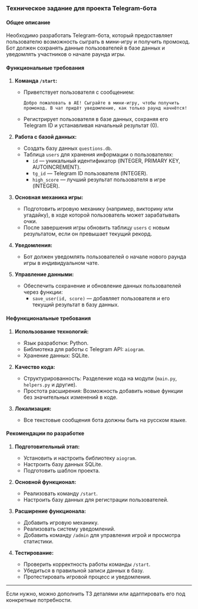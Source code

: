 ### **Техническое задание для проекта Telegram-бота**

#### **Общее описание**
Необходимо разработать Telegram-бота, который предоставляет пользователю возможность сыграть в мини-игру и получить промокод. Бот должен сохранять данные пользователей в базе данных и уведомлять участников о начале раунда игры.

#### **Функциональные требования**
1. **Команда `/start`:**
   - Приветствует пользователя с сообщением:
     ```
     Добро пожаловать в AE! Сыграйте в мини-игру, чтобы получить промокод. В чат придёт уведомление, как только раунд начнётся!
     ```
   - Регистрирует пользователя в базе данных, сохраняя его Telegram ID и устанавливая начальный результат (0).

2. **Работа с базой данных:**
   - Создать базу данных `questions.db`.
   - Таблица `users` для хранения информации о пользователях:
     - `id` — уникальный идентификатор (INTEGER, PRIMARY KEY, AUTOINCREMENT).
     - `tg_id` — Telegram ID пользователя (INTEGER).
     - `high_score` — лучший результат пользователя в игре (INTEGER).

3. **Основная механика игры:**
   - Подготовить игровую механику (например, викторину или угадайку), в ходе которой пользователь может зарабатывать очки.
   - После завершения игры обновить таблицу `users` с новым результатом, если он превышает текущий рекорд.

4. **Уведомления:**
   - Бот должен уведомлять пользователей о начале нового раунда игры в индивидуальном чате.

5. **Управление данными:**
   - Обеспечить сохранение и обновление данных пользователей через функции:
     - `save_user(id, score)` — добавляет пользователя и его текущий результат в базу данных.

#### **Нефункциональные требования**
1. **Использование технологий:**
   - Язык разработки: Python.
   - Библиотека для работы с Telegram API: `aiogram`.
   - Хранение данных: SQLite.

2. **Качество кода:**
   - Структурированность: Разделение кода на модули (`main.py`, `helpers.py` и другие).
   - Простота расширения: Возможность добавить новые функции без значительных изменений в коде.

3. **Локализация:**
   - Все текстовые сообщения бота должны быть на русском языке.

#### **Рекомендации по разработке**
1. **Подготовительный этап:**
   - Установить и настроить библиотеку `aiogram`.
   - Настроить базу данных SQLite.
   - Подготовить шаблон проекта.

2. **Основной функционал:**
   - Реализовать команду `/start`.
   - Настроить базу данных для регистрации пользователей.

3. **Расширение функционала:**
   - Добавить игровую механику.
   - Реализовать систему уведомлений.
   - Добавить команду `/admin` для управления игрой и просмотра статистики.

4. **Тестирование:**
   - Проверить корректность работы команды `/start`.
   - Убедиться в правильной записи данных в базу.
   - Протестировать игровой процесс и уведомления.

---

Если нужно, можно дополнить ТЗ деталями или адаптировать его под конкретные потребности.
